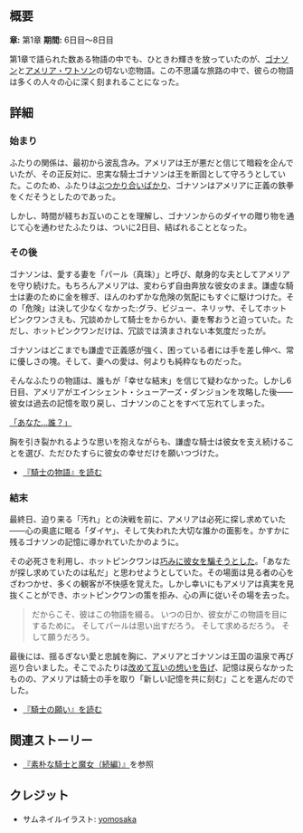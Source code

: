 <!-- title: 騎士の物語 -->
<!-- quote: 彼は知っていた――こんな身勝手な願いが叶うことなど、決してないと。 -->
<!-- chapters: 0 -->
<!-- images: (64個のダイヤを贈られ、ゴナソンはジョン・ワトソンと結婚した), (アメリアが記憶を取り戻した後にゴナソンと再会), (ホットピンクワンがアメリアを奪おうとする場面), (ゴナソンとアメリアの幸せな結末) -->
<!-- model: false -->

## 概要

**章:** 第1章
**期間:** 6日目〜8日目

第1章で語られた数ある物語の中でも、ひときわ輝きを放っていたのが、[ゴナソン](#entry:gigi-entry)と[アメリア・ワトソン](#entry:ame-entry)の切ない恋物語。この不思議な旅路の中で、彼らの物語は多くの人々の心に深く刻まれることになった。

## 詳細

### 始まり

ふたりの関係は、最初から波乱含み。アメリアは王が悪だと信じて暗殺を企んでいたが、その正反対に、忠実な騎士ゴナソンは王を断固として守ろうとしていた。このため、ふたりは[ぶつかり合いばかり](https://www.youtube.com/live/y9KKa_k2VTU?t=5967)、ゴナソンはアメリアに正義の鉄拳をくだそうとしたのであった。

しかし、時間が経ちお互いのことを理解し、ゴナソンからのダイヤの贈り物を通じて心を通わせたふたりは、ついに2日目、結ばれることとなった。

### その後

ゴナソンは、愛する妻を「パール（真珠）」と呼び、献身的な夫としてアメリアを守り続けた。もちろんアメリアは、変わらず自由奔放な彼女のまま。謙虚な騎士は妻のために金を稼ぎ、ほんのわずかな危険の気配にもすぐに駆けつけた。その「危険」は決して少なくなかった:グラ、ビジュー、ネリッサ、そしてホットピンクワンさえも、冗談めかして騎士をからかい、妻を奪おうと迫っていた。ただし、ホットピンクワンだけは、冗談では済まされない本気度だったが。

ゴナソンはどこまでも謙虚で正義感が強く、困っている者には手を差し伸べ、常に優しさの塊。そして、妻への愛は、何よりも純粋なものだった。

そんなふたりの物語は、誰もが「幸せな結末」を信じて疑わなかった。しかし6日目、アメリアがエインシェント・シューアーズ・ダンジョンを攻略した後――彼女は過去の記憶を取り戻し、ゴナソンのことをすべて忘れてしまった。

[「あなた…誰？」](#embed:https://www.youtube.com/live/i7g-HJMqZ_E?feature=shared&t=5989)

胸を引き裂かれるような思いを抱えながらも、謙虚な騎士は彼女を支え続けることを選び、ただひたすらに彼女の幸せだけを願いつづけた。

- [『騎士の物語』を読む](#text:a-knights-tale)

### 結末

最終日、迫り来る「汚れ」との決戦を前に、アメリアは必死に探し求めていた――心の奥底に眠る「ダイヤ」、そして失われた大切な誰かの面影を。かすかに残るゴナソンの記憶に導かれていたかのように。

その必死さを利用し、ホットピンクワンは[巧みに彼女を騙そうとした](https://www.youtube.com/live/WvRIdaH107U?feature=shared&t=8758)。「あなたが探し求めていたのは私だ」と思わせようとしていた。その場面は見る者の心をざわつかせ、多くの観客が不快感を覚えた。しかし幸いにもアメリアは真実を見抜くことができ、ホットピンクワンの策を拒み、心の声に従いその場を去った。

> だからこそ、彼はこの物語を綴る。
> いつの日か、彼女がこの物語を目にするために。
> そしてパールは思い出すだろう。
> そして求めるだろう。
> そして願うだろう。

最後には、揺るぎない愛と忠誠を胸に、アメリアとゴナソンは王国の温泉で再び巡り合いました。そこでふたりは[改めて互いの想いを告げ](https://www.youtube.com/live/mxOT9QEg5dI?feature=shared&t=10312)、記憶は戻らなかったものの、アメリアは騎士の手を取り「新しい記憶を共に刻む」ことを選んだのでした。

- [『騎士の願い』を読む](#text:a-knights-wish)

## 関連ストーリー

- [『素朴な騎士と魔女（続編）』](#entry:humble-knight-witch-entry)を参照

## クレジット

- サムネイルイラスト: [yomosaka](https://x.com/yomosaka/status/1832146121898221666)
